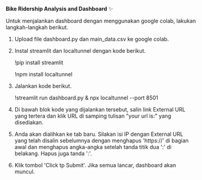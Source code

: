 **Bike Ridership Analysis and Dashboard** ✨

Untuk menjalankan dashboard dengan menggunakan google colab, lakukan langkah-langkah berikut.
1. Upload file dashboard.py dan main_data.csv ke google colab. 
2. Instal streamlit dan localtunnel dengan kode berikut.

     !pip install streamlit
   
     !npm install localtunnel
3. Jalankan kode berikut.

     !streamlit run dashboard.py & npx localtunnel --port 8501
5. Di bawah blok kode yang dijalankan tersebut, salin link External URL yang tertera dan klik URL di samping tulisan "your url is:" yang disediakan.
6. Anda akan dialihkan ke tab baru. Silakan isi IP dengan External URL yang telah disalin sebelumnya dengan menghapus 'https://' di bagian awal dan menghapus angka-angka setelah tanda titik dua ':' di belakang. Hapus juga tanda ':'.
7. Klik tombol 'Click tp Submit'. Jika semua lancar, dashboard akan muncul. 

